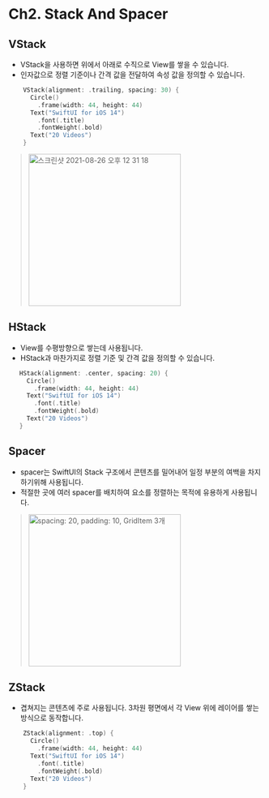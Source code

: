 # Ch2. Stack And Spacer

## VStack
- VStack을 사용하면 위에서 아래로 수직으로 View를 쌓을 수 있습니다.
- 인자값으로 정렬 기준이나 간격 값을 전달하여 속성 값을 정의할 수 있습니다.
```swift
    VStack(alignment: .trailing, spacing: 30) {
      Circle()
        .frame(width: 44, height: 44)
      Text("SwiftUI for iOS 14")
        .font(.title)
        .fontWeight(.bold)
      Text("20 Videos")
    }
```

> <img width="300" alt="스크린샷 2021-08-26 오후 12 31 18" src="https://user-images.githubusercontent.com/59811450/130896090-b1c936fe-1f91-43f8-b23a-e7f71733382e.png">

## HStack
- View를 수평방향으로 쌓는데 사용됩니다.
- HStack과 마찬가지로 정렬 기준 및 간격 값을 정의할 수 있습니다.
 ```swift
    HStack(alignment: .center, spacing: 20) {
      Circle()
        .frame(width: 44, height: 44)
      Text("SwiftUI for iOS 14")
        .font(.title)
        .fontWeight(.bold)
      Text("20 Videos")
    }
```
> 

## Spacer
- spacer는 SwiftUI의 Stack 구조에서 콘텐츠를 밀어내어 일정 부분의 여백을 차지하기위해 사용됩니다.
- 적절한 곳에 여러 spacer를 배치하여 요소를 정렬하는 목적에 유용하게 사용됩니다. 

> <img width="300" alt="spacing: 20, padding: 10, GridItem 3개" src="https://user-images.githubusercontent.com/59811450/130897184-d13e8aaf-0034-4d4a-8418-e217df3ce34f.png">


## ZStack
- 겹쳐지는 콘텐츠에 주로 사용됩니다. 3차원 평면에서 각 View 위에 레이어를 쌓는 방식으로 동작합니다.
```swift
    ZStack(alignment: .top) {
      Circle()
        .frame(width: 44, height: 44)
      Text("SwiftUI for iOS 14")
        .font(.title)
        .fontWeight(.bold)
      Text("20 Videos")
    }
```

>
